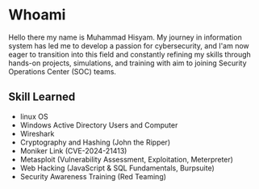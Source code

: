# Whoami
Hello there my name is Muhammad Hisyam. My journey in information system has led me to develop a passion for cybersecurity, and I'am now eager to transition into this field and constantly refining my skills through hands-on projects, simulations, and training with aim to joining Security Operations Center (SOC) teams.

## Skill Learned
- linux OS
- Windows Active Directory Users and Computer
- Wireshark
- Cryptography and Hashing (John the Ripper)
- Moniker Link (CVE-2024-21413)
- Metasploit (Vulnerability Assessment, Exploitation, Meterpreter)
- Web Hacking (JavaScript & SQL Fundamentals, Burpsuite)
- Security Awareness Training (Red Teaming)
